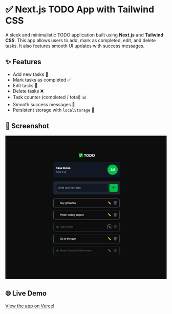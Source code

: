 # ✅ Next.js TODO App with Tailwind CSS

A sleek and minimalistic TODO application built using **Next.js** and **Tailwind CSS**. This app allows users to add, mark as completed, edit, and delete tasks. It also features smooth UI updates with success messages.

## ✨ Features
- Add new tasks 📌
- Mark tasks as completed ✅
- Edit tasks 📝
- Delete tasks ❌
- Task counter (completed / total) 📊
- Smooth success messages 💬
- Persistent storage with `localStorage` 💾

## 📸 Screenshot
![App Screenshot](public/todo.png)

## 🌐 Live Demo
[View the app on Vercel](https://todo-lake-nine-41.vercel.app/)

